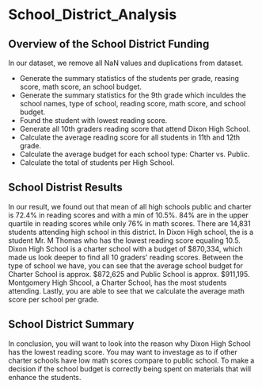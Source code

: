 # School_District_Analysis
## Overview of the School District Funding
 In our dataset, we remove all NaN values and duplications from dataset. 
 - Generate the summary statistics of the students per grade, reasing score, math score, an school budget.
 - Generate the summary statistics for the 9th grade which inculdes the school names, type of school, reading score, math score, and school budget.
  - Found the student with lowest reading score. 
  - Generate all 10th graders reading score that attend Dixon High School.
  - Calculate the average reading score for all students in 11th and 12th grade.
  - Calculate the average budget for each school type: Charter vs. Public.
  - Calculate the total of students per High School.
  
## School Distrist Results
In our result, we found out that mean of all high schools public and charter is 72.4% in reading scores and with a min of 10.5%. 84% are in the upper quartile in reading scores while only 76% in math scores. There are 14,831 students attending high school in this district. In Dixon High school, the is a student Mr. M Thomas who has the lowest reading score equaling 10.5. Dixon High School is a charter school with a budget of $870,334, which made us look deeper to find all 10 graders' reading scores. 
Between the type of school we have, you can see that the average school budget for Charter School is approx. $872,625 and Public School is approx. $911,195. Montgomery High Shcool, a Charter School, has the most students attending. Lastly, you are able to see that we calculate the average math score per school per grade.

## School District Summary
In conclusion, you will want to look into the reason why Dixon High School has the lowest reading score. You may want to investage as to if other charter schools have low math scores compare to public school. To make a decision if the school budget is correctly being spent on materials that will enhance the students. 
